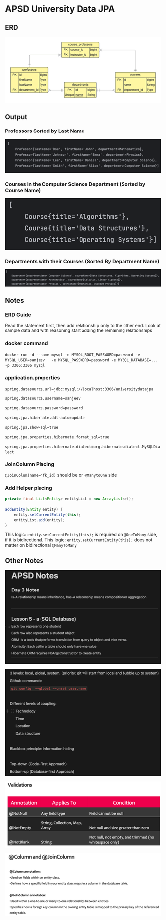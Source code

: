 # APSD University Data JPA

## ERD
![ERD](https://github.com/sanjeevthapamiu/apsd-univeristy-data-jpa/blob/main/screenshots/ERD.jpeg)

## Output

### Professors Sorted by Last Name
![Output1](https://github.com/sanjeevthapamiu/apsd-univeristy-data-jpa/blob/main/screenshots/Output1.png)

### Courses in the Computer Science Department (Sorted by Course Name)
![Output1](https://github.com/sanjeevthapamiu/apsd-univeristy-data-jpa/blob/main/screenshots/Output2.png)

### Departments with their Courses (Sorted By Department Name)
![Output1](https://github.com/sanjeevthapamiu/apsd-univeristy-data-jpa/blob/main/screenshots/Output3.png)

## Notes
### ERD Guide
Read the statement first, then add relationship only to the other end. Look at sample data and with reasoning start adding the remaining relationships

### docker command
`docker run -d --name mysql -e MYSQL_ROOT_PASSWORD=password -e MYSQL_USER=sanjeev   -e MYSQL_PASSWORD=password -e MYSQL_DATABASE=... -p 3306:3306 mysql`

### application.properties
`spring.datasource.url=jdbc:mysql://localhost:3306/universitydatajpa`

`spring.datasource.username=sanjeev`

`spring.datasource.password=password`

`spring.jpa.hibernate.ddl-auto=update`

`spring.jpa.show-sql=true`

`spring.jpa.properties.hibernate.format_sql=true`

`spring.jpa.properties.hibernate.dialect=org.hibernate.dialect.MySQLDialect`

### JoinColumn Placing
`@JoinColum(name="fk_id)` should be on `@ManytoOne` side

### Add Helper placing
```java 
private final List<Entity> entityList = new ArrayList<>();

addEntity(Entity entity) {
    entity.setCurrentEntity(this);
    entityList.add(entity);
}
```
This logic: `entity.setCurrentEntity(this);` is required on `@OneToMany` side, if it is bidirectional. This logic: `entity.setCurrentEntity(this);` does not matter on bidirectional `@ManyToMany`

## Other Notes
![Other Note 1](https://github.com/sanjeevthapamiu/apsd-univeristy-data-jpa/blob/main/screenshots/Note1.png)

![Other Note 2](https://github.com/sanjeevthapamiu/apsd-univeristy-data-jpa/blob/main/screenshots/Note2.png)

![Other Note 3](https://github.com/sanjeevthapamiu/apsd-univeristy-data-jpa/blob/main/screenshots/Note3.png)

![Other Note 4](https://github.com/sanjeevthapamiu/apsd-univeristy-data-jpa/blob/main/screenshots/Note4.png)
